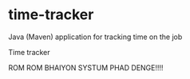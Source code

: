 # time-tracker
Java (Maven) application for tracking time on the job

Time tracker

ROM ROM BHAIYON SYSTUM PHAD DENGE!!!!
